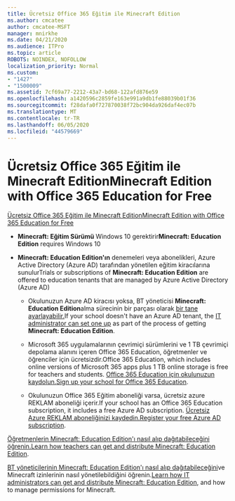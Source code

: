 ```yaml
---
title: Ücretsiz Office 365 Eğitim ile Minecraft Edition
ms.author: cmcatee
author: cmcatee-MSFT
manager: mnirkhe
ms.date: 04/21/2020
ms.audience: ITPro
ms.topic: article
ROBOTS: NOINDEX, NOFOLLOW
localization_priority: Normal
ms.custom:
- "1427"
- "1500009"
ms.assetid: 7cf69a77-2212-43a7-bd68-122afd876e59
ms.openlocfilehash: a1420596c2859fe163e991a9db1fe88039b01f36
ms.sourcegitcommit: f28dafa0f727870038f72bc904da926daf4ec07b
ms.translationtype: MT
ms.contentlocale: tr-TR
ms.lasthandoff: 06/05/2020
ms.locfileid: "44579669"
---
```

# <a name="minecraft-edition-with-office-365-education-for-free"></a><span data-ttu-id="6511f-102">Ücretsiz Office 365 Eğitim ile Minecraft Edition</span><span class="sxs-lookup"><span data-stu-id="6511f-102">Minecraft Edition with Office 365 Education for Free</span></span>

[<span data-ttu-id="6511f-103">Ücretsiz Office 365 Eğitim ile Minecraft Edition</span><span class="sxs-lookup"><span data-stu-id="6511f-103">Minecraft Edition with Office 365 Education for Free</span></span>](https://docs.microsoft.com/education/windows/get-minecraft-for-education)
  
- <span data-ttu-id="6511f-104">**Minecraft: Eğitim Sürümü** Windows 10 gerektirir</span><span class="sxs-lookup"><span data-stu-id="6511f-104">**Minecraft: Education Edition** requires Windows 10</span></span>

- <span data-ttu-id="6511f-105">**Minecraft: Education Edition'ın** denemeleri veya abonelikleri, Azure Active Directory (Azure AD) tarafından yönetilen eğitim kiracılarına sunulur</span><span class="sxs-lookup"><span data-stu-id="6511f-105">Trials or subscriptions of **Minecraft: Education Edition** are offered to education tenants that are managed by Azure Active Directory (Azure AD)</span></span>

  - <span data-ttu-id="6511f-106">Okulunuzun Azure AD kiracısı yoksa, BT yöneticisi **Minecraft: Education Edition**alma sürecinin bir parçası olarak [bir tane ayarlayabilir.](https://docs.microsoft.com/education/windows/school-get-minecraft)</span><span class="sxs-lookup"><span data-stu-id="6511f-106">If your school doesn't have an Azure AD tenant, the [IT administrator can set one up](https://docs.microsoft.com/education/windows/school-get-minecraft) as part of the process of getting **Minecraft: Education Edition**.</span></span>

  - <span data-ttu-id="6511f-107">Microsoft 365 uygulamalarının çevrimiçi sürümlerini ve 1 TB çevrimiçi depolama alanını içeren Office 365 Education, öğretmenler ve öğrenciler için ücretsizdir.</span><span class="sxs-lookup"><span data-stu-id="6511f-107">Office 365 Education, which includes online versions of Microsoft 365 apps plus 1 TB online storage is free for teachers and students.</span></span> <span data-ttu-id="6511f-108">[Office 365 Education için okulunuzun kaydolun.](https://products.office.com/academic/office-365-education-plan)</span><span class="sxs-lookup"><span data-stu-id="6511f-108">[Sign up your school for Office 365 Education](https://products.office.com/academic/office-365-education-plan).</span></span>

  - <span data-ttu-id="6511f-109">Okulunuzun Office 365 Eğitim aboneliği varsa, ücretsiz azure REKLAM aboneliği içerir.</span><span class="sxs-lookup"><span data-stu-id="6511f-109">If your school has an Office 365 Education subscription, it includes a free Azure AD subscription.</span></span> <span data-ttu-id="6511f-110">[Ücretsiz Azure REKLAM aboneliğinizi kaydedin.](https://msdn.microsoft.com/library/windows/hardware/mt703369%28v=vs.85%29.aspx)</span><span class="sxs-lookup"><span data-stu-id="6511f-110">[Register your free Azure AD subscription](https://msdn.microsoft.com/library/windows/hardware/mt703369%28v=vs.85%29.aspx).</span></span>

<span data-ttu-id="6511f-111">[Öğretmenlerin Minecraft: Education Edition'ı nasıl alıp dağıtabileceğini öğrenin.](https://docs.microsoft.com/education/windows/teacher-get-minecraft)</span><span class="sxs-lookup"><span data-stu-id="6511f-111">[Learn how teachers can get and distribute Minecraft: Education Edition](https://docs.microsoft.com/education/windows/teacher-get-minecraft).</span></span>
  
<span data-ttu-id="6511f-112">[BT yöneticilerinin Minecraft: Education Edition'ı nasıl alıp dağıtabileceğini](https://docs.microsoft.com/education/windows/school-get-minecraft)ve Minecraft izinlerinin nasıl yönetilebildiğini öğrenin.</span><span class="sxs-lookup"><span data-stu-id="6511f-112">[Learn how IT administrators can get and distribute Minecraft: Education Edition](https://docs.microsoft.com/education/windows/school-get-minecraft), and how to manage permissions for Minecraft.</span></span>